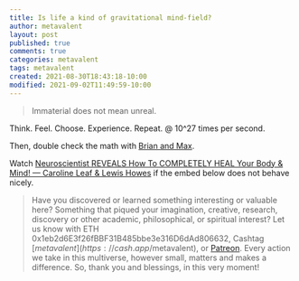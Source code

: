```yaml
---
title: Is life a kind of gravitational mind-field?
author: metavalent
layout: post
published: true
comments: true
categories: metavalent
tags: metavalent
created: 2021-08-30T18:43:18-10:00
modified: 2021-09-02T11:49:59-10:00
---
```


> Immaterial does not mean unreal.

Think. Feel. Choose. Experience. Repeat. @ 10^27 times per second.

Then, double check the math with [Brian and Max](https://metavalent.com/metavalent/2021/09/02/10-27-05-Final-Frontier.html).

Watch [Neuroscientist REVEALS How To COMPLETELY HEAL Your Body & Mind! — Caroline Leaf & Lewis Howes](https://youtu.be/zX4DeCV31YY) if the embed below does not behave nicely. 

<div class="embed-container"><iframeloading="lazy" width="560" height="315" src="https://www.youtube.com/embed/zX4DeCV31YY" title="YouTube video player" frameborder="0" allow="accelerometer; autoplay; clipboard-write; encrypted-media; gyroscope; picture-in-picture" allowfullscreen></iframe></div>

> Have you discovered or learned something interesting or valuable here? Something that piqued your imagination, creative, research, discovery or other academic, philosophical, or spiritual interest? Let us know with ETH 0x1eb2d6E3f26fBBF31B485bbe3e316D6dAd806632, Cashtag [$metavalent](https://cash.app/$metavalent), or [Patreon](https://patreon.com/metavalent). Every action we take in this multiverse, however small, matters and makes a difference. So, thank you and blessings, in this very moment!
